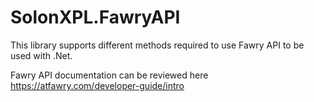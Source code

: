 # SolonXPL.FawryAPI
This library supports different methods required to use Fawry API to be used with .Net.


Fawry API documentation can be reviewed here 
https://atfawry.com/developer-guide/intro
